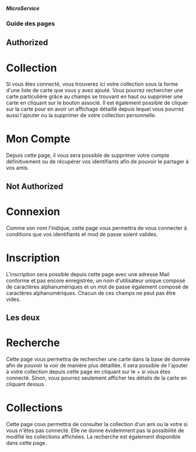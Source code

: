 ##### MicroService

### Guide des pages

## Authorized

# Collection

  Si vous êtes connecté, vous trouverez ici votre collection sous la forme d'une liste de carte que vous y avez ajouté. Vous pourrez rechercher une carte particulière grâce au champs se trouvant en haut ou supprimer une carte en cliquant sur le bouton associé. Il est également possible de cliquer sur la carte pour en avoir un affichage détaillé depuis lequel vous pourrez aussi l'ajouter ou la supprimer de votre collection personnelle.
  
# Mon Compte

  Depuis cette page, il vous sera possible de supprimer votre compte définitivement ou de récupérer vos identifiants afin de pouvoir le partager à vos amis.
  
## Not Authorized

# Connexion

  Comme son nom l'indique, cette page vous permettra de vous connecter à conditions que vos identifiants et mod de passe soient valides.
  
# Inscription

  L'inscription sera possible depuis cette page avec une adresse Mail conforme et pas encore enregistrée, un nom d'utilisateur unique composé de caractères alphanumériques et un mot de passe également composé de caractères alphanumériques. Chacun de ces champs ne peut pas être vides.
  
## Les deux

# Recherche

  Cette page vous permettra de rechercher une carte dans la base de donnée afin de pouvoir la voir de manière plus détaillée. Il sera possible de l'ajouter à votre collection depuis cette page en cliquant sur le + si vous êtes connecté. Sinon, vous pourrez seulement afficher les détails de la carte en cliquant dessus.
  
# Collections

  Cette page cous permettra de consulter la collection d'un ami ou la votre si vous n'êtes pas connecté. Elle ne donne évidemment pas la possibilité de modifié les collections affichées. La recherche est également disponible dans cette page.

